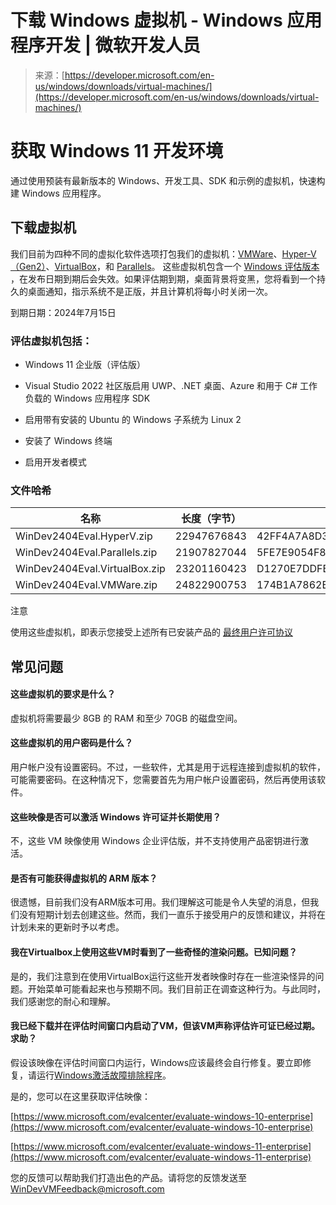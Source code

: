 <!--yml

类别：未分类

日期：2024-05-27 14:48:29

-->

# 下载 Windows 虚拟机 - Windows 应用程序开发 | 微软开发人员

> 来源：[https://developer.microsoft.com/en-us/windows/downloads/virtual-machines/](https://developer.microsoft.com/en-us/windows/downloads/virtual-machines/)

# 获取 Windows 11 开发环境

通过使用预装有最新版本的 Windows、开发工具、SDK 和示例的虚拟机，快速构建 Windows 应用程序。

## 下载虚拟机

我们目前为四种不同的虚拟化软件选项打包我们的虚拟机：[VMWare](https://www.vmware.com/products/desktop-virtualization.html)、[Hyper-V（Gen2）](https://learn.microsoft.com/virtualization/hyper-v-on-windows/about/)、[VirtualBox](https://www.virtualbox.org/)，和 [Parallels](https://www.parallels.com/)。 这些虚拟机包含一个 [Windows 评估版本](https://www.microsoft.com/evalcenter) ，在发布日期到期后会失效。如果评估期到期，桌面背景将变黑，您将看到一个持久的桌面通知，指示系统不是正版，并且计算机将每小时关闭一次。

到期日期：2024年7月15日

### 评估虚拟机包括：

+   Windows 11 企业版（评估版）

+   Visual Studio 2022 社区版启用 UWP、.NET 桌面、Azure 和用于 C# 工作负载的 Windows 应用程序 SDK

+   启用带有安装的 Ubuntu 的 Windows 子系统为 Linux 2

+   安装了 Windows 终端

+   启用开发者模式

### 文件哈希

| 名称 | 长度（字节） | [文件哈希-SHA256](https://learn.microsoft.com/powershell/module/microsoft.powershell.utility/get-filehash) |
| --- | --- | --- |
| WinDev2404Eval.HyperV.zip | 22947676843 | 42FF4A7A8D3D0AD8B739705830F01AA06E5ADE56A05553677B3F9C6A255BFFCA |
| WinDev2404Eval.Parallels.zip | 21907827044 | 5FE7E9054F83D0BB7129F78CE9E0E9770328EBC355E581E53E08618693F157BE |
| WinDev2404Eval.VirtualBox.zip | 23201160423 | D1270E7DDFB7B343D81BC29D55972CD8CA00417C863FFD9FD3ADDE75BA829CF2 |
| WinDev2404Eval.VMWare.zip | 24822900753 | 174B1A7862BB37E4E3F923BEC786A3560773D89ECA2AD2AA7ACB9DD3E4D6F659 |

注意

使用这些虚拟机，即表示您接受上述所有已安装产品的 [最终用户许可协议](https://aka.ms/windowsdevelopervirtualmachineeula)

## 常见问题

#### 这些虚拟机的要求是什么？

虚拟机将需要最少 8GB 的 RAM 和至少 70GB 的磁盘空间。

#### 这些虚拟机的用户密码是什么？

用户帐户没有设置密码。不过，一些软件，尤其是用于远程连接到虚拟机的软件，可能需要密码。在这种情况下，您需要首先为用户帐户设置密码，然后再使用该软件。

#### 这些映像是否可以激活 Windows 许可证并长期使用？

不，这些 VM 映像使用 Windows 企业评估版，并不支持使用产品密钥进行激活。

#### 是否有可能获得虚拟机的 ARM 版本？

很遗憾，目前我们没有ARM版本可用。我们理解这可能是令人失望的消息，但我们没有短期计划去创建这些。然而，我们一直乐于接受用户的反馈和建议，并将在计划未来的更新时予以考虑。

#### 我在Virtualbox上使用这些VM时看到了一些奇怪的渲染问题。已知问题？

是的，我们注意到在使用VirtualBox运行这些开发者映像时存在一些渲染怪异的问题。开始菜单可能看起来也与预期不同。我们目前正在调查这种行为。与此同时，我们感谢您的耐心和理解。

#### 我已经下载并在评估时间窗口内启动了VM，但该VM声称评估许可证已经过期。求助？

假设该映像在评估时间窗口内运行，Windows应该最终会自行修复。要立即修复，请运行[Windows激活故障排除程序](https://support.microsoft.com/en-us/windows/using-the-windows-activation-troubleshooter-d717cdff-cf19-9770-7198-40119c2a696c)。

是的，您可以在这里获取评估映像：

[https://www.microsoft.com/evalcenter/evaluate-windows-10-enterprise](https://www.microsoft.com/evalcenter/evaluate-windows-10-enterprise)

[https://www.microsoft.com/evalcenter/evaluate-windows-11-enterprise](https://www.microsoft.com/evalcenter/evaluate-windows-11-enterprise)

您的反馈可以帮助我们打造出色的产品。请将您的反馈发送至[WinDevVMFeedback@microsoft.com](mailto:WinDevVMFeedback@microsoft.com)
